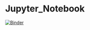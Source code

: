 # Jupyter_Notebook
[![Binder](https://mybinder.org/badge_logo.svg)](https://mybinder.org/v2/gh/mridul-S/Jupyter_Notebook/Development?labpath=https%3A%2F%2Fgithub.com%2Fmridul-S%2FJupyter_Notebook%2Fblob%2FDevelopment%2FNotebook%2FStrokePrediction.ipynb)
